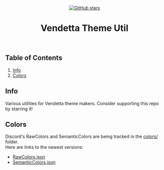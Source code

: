 <div align="center">
    <a href="https://github.com/Gabe616/VendettaThemeUtil">
        <img alt="GitHub stars" src="https://img.shields.io/github/stars/Gabe616/VendettaThemeUtil?style=for-the-badge&color=BBDEFB&labelColor=263238">
    </a>
    <h1>Vendetta Theme Util</h1>
    <br/>
</div>

## Table of Contents

1. [Info](#info)
2. [Colors](#colors)

## Info

Various utilities for Vendetta theme makers. Consider supporting this repo by starring it!

## Colors

Discord's RawColors and SemanticColors are being tracked in the [colors/]() folder.  
Here are links to the newest versions:

- [RawColors.json](colors/latest/RawColors.json)
- [SemanticColors.json](colors/latest/SemanticColors.json)
